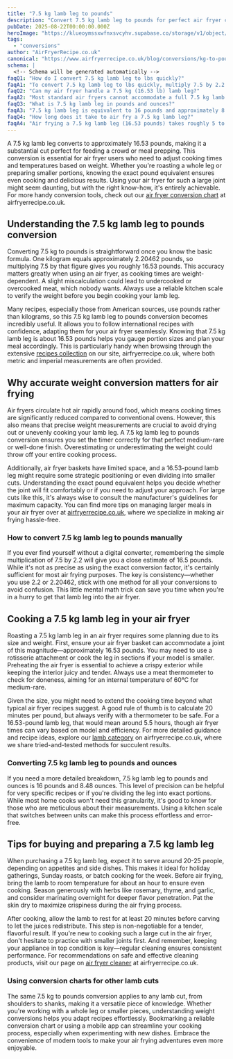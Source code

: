 ```yaml
---
title: "7.5 kg lamb leg to pounds"
description: "Convert 7.5 kg lamb leg to pounds for perfect air fryer cooking. Get accurate weights, cooking times, and juicy results every time."
pubDate: 2025-08-22T00:00:00.000Z
heroImage: "https://klueoymssxwfnxsvcyhv.supabase.co/storage/v1/object/public/Shmucket/7-5-kg-lamb-leg-to-pounds.webp"
tags:
  - "conversions"
author: "AirFryerRecipe.co.uk"
canonical: "https://www.airfryerrecipe.co.uk/blog/conversions/kg-to-pounds/7-5-kg-lamb-leg-to-pounds"
schema: |
  <!-- Schema will be generated automatically -->
faqQ1: "How do I convert 7.5 kg lamb leg to lbs quickly?"
faqA1: "To convert 7.5 kg lamb leg to lbs quickly, multiply 7.5 by 2.2 for a rough estimate of 16.5 pounds. For greater precision, use 2.20462, which gives you 16.53 pounds. This conversion is vital for accurate air fryer cooking times, as recipes often specify pounds rather than kilograms. Keeping a simple converter app on your phone can make this process instant and error-free."
faqQ2: "Can my air fryer handle a 7.5 kg (16.53 lb) lamb leg?"
faqA2: "Most standard air fryers cannot accommodate a full 7.5 kg lamb leg due to basket size constraints. You may need to use a larger oven-style air fryer or consider dividing the leg into smaller portions. Always check your appliance’s maximum weight capacity in the user manual to avoid overcrowding and ensure even cooking. For large cuts, a rotisserie attachment can be a game-changer if your model supports it."
faqQ3: "What is 7.5 kg lamb leg in pounds and ounces?"
faqA3: "7.5 kg lamb leg is equivalent to 16 pounds and approximately 8.48 ounces. This detailed conversion can be useful for precise portioning or when following recipes that require exact measurements. While most home cooks will find the pound conversion sufficient, knowing the ounce value helps when dividing the leg for smaller meals or meal prepping. Use a digital scale for the most accurate results."
faqQ4: "How long does it take to air fry a 7.5 kg lamb leg?"
faqA4: "Air frying a 7.5 kg lamb leg (16.53 pounds) takes roughly 5 to 6 hours at 160°C, depending on your air fryer’s power and efficiency. Always use a meat thermometer to check for an internal temperature of 60°C for medium-rare or 70°C for well-done. Due to the size, you may need to rotate or reposition the joint halfway through cooking for even browning. Rest the meat for 20 minutes before carving for optimal juiciness."
---
```

<p>A 7.5 kg lamb leg converts to approximately 16.53 pounds, making it a substantial cut perfect for feeding a crowd or meal prepping. This conversion is essential for air fryer users who need to adjust cooking times and temperatures based on weight. Whether you're roasting a whole leg or preparing smaller portions, knowing the exact pound equivalent ensures even cooking and delicious results. Using your air fryer for such a large joint might seem daunting, but with the right know-how, it's entirely achievable. For more handy conversion tools, check out our <a href="https://www.airfryerrecipe.co.uk/air-fryer-conversion-chart">air fryer conversion chart</a> at airfryerrecipe.co.uk.</p>

<h2>Understanding the 7.5 kg lamb leg to pounds conversion</h2>
<p>Converting 7.5 kg to pounds is straightforward once you know the basic formula. One kilogram equals approximately 2.20462 pounds, so multiplying 7.5 by that figure gives you roughly 16.53 pounds. This accuracy matters greatly when using an air fryer, as cooking times are weight-dependent. A slight miscalculation could lead to undercooked or overcooked meat, which nobody wants. Always use a reliable kitchen scale to verify the weight before you begin cooking your lamb leg.</p>
<p>Many recipes, especially those from American sources, use pounds rather than kilograms, so this 7.5 kg lamb leg to pounds conversion becomes incredibly useful. It allows you to follow international recipes with confidence, adapting them for your air fryer seamlessly. Knowing that 7.5 kg lamb leg is about 16.53 pounds helps you gauge portion sizes and plan your meal accordingly. This is particularly handy when browsing through the extensive <a href="https://www.airfryerrecipe.co.uk/recipes">recipes collection</a> on our site, airfryerrecipe.co.uk, where both metric and imperial measurements are often provided.</p>

<h2>Why accurate weight conversion matters for air frying</h2>
<p>Air fryers circulate hot air rapidly around food, which means cooking times are significantly reduced compared to conventional ovens. However, this also means that precise weight measurements are crucial to avoid drying out or unevenly cooking your lamb leg. A 7.5 kg lamb leg to pounds conversion ensures you set the timer correctly for that perfect medium-rare or well-done finish. Overestimating or underestimating the weight could throw off your entire cooking process.</p>
<p>Additionally, air fryer baskets have limited space, and a 16.53-pound lamb leg might require some strategic positioning or even dividing into smaller cuts. Understanding the exact pound equivalent helps you decide whether the joint will fit comfortably or if you need to adjust your approach. For large cuts like this, it's always wise to consult the manufacturer's guidelines for maximum capacity. You can find more tips on managing larger meals in your air fryer over at <a href="https://www.airfryerrecipe.co.uk">airfryerrecipe.co.uk</a>, where we specialize in making air frying hassle-free.</p>

<h3>How to convert 7.5 kg lamb leg to pounds manually</h3>
<p>If you ever find yourself without a digital converter, remembering the simple multiplication of 7.5 by 2.2 will give you a close estimate of 16.5 pounds. While it's not as precise as using the exact conversion factor, it's certainly sufficient for most air frying purposes. The key is consistency—whether you use 2.2 or 2.20462, stick with one method for all your conversions to avoid confusion. This little mental math trick can save you time when you're in a hurry to get that lamb leg into the air fryer.</p>

<h2>Cooking a 7.5 kg lamb leg in your air fryer</h2>
<p>Roasting a 7.5 kg lamb leg in an air fryer requires some planning due to its size and weight. First, ensure your air fryer basket can accommodate a joint of this magnitude—approximately 16.53 pounds. You may need to use a rotisserie attachment or cook the leg in sections if your model is smaller. Preheating the air fryer is essential to achieve a crispy exterior while keeping the interior juicy and tender. Always use a meat thermometer to check for doneness, aiming for an internal temperature of 60°C for medium-rare.</p>
<p>Given the size, you might need to extend the cooking time beyond what typical air fryer recipes suggest. A good rule of thumb is to calculate 20 minutes per pound, but always verify with a thermometer to be safe. For a 16.53-pound lamb leg, that would mean around 5.5 hours, though air fryer times can vary based on model and efficiency. For more detailed guidance and recipe ideas, explore our <a href="https://www.airfryerrecipe.co.uk/recipe-category/Lamb">lamb category</a> on airfryerrecipe.co.uk, where we share tried-and-tested methods for succulent results.</p>

<h3>Converting 7.5 kg lamb leg to pounds and ounces</h3>
<p>If you need a more detailed breakdown, 7.5 kg lamb leg to pounds and ounces is 16 pounds and 8.48 ounces. This level of precision can be helpful for very specific recipes or if you're dividing the leg into exact portions. While most home cooks won't need this granularity, it's good to know for those who are meticulous about their measurements. Using a kitchen scale that switches between units can make this process effortless and error-free.</p>

<h2>Tips for buying and preparing a 7.5 kg lamb leg</h2>
<p>When purchasing a 7.5 kg lamb leg, expect it to serve around 20-25 people, depending on appetites and side dishes. This makes it ideal for holiday gatherings, Sunday roasts, or batch cooking for the week. Before air frying, bring the lamb to room temperature for about an hour to ensure even cooking. Season generously with herbs like rosemary, thyme, and garlic, and consider marinating overnight for deeper flavor penetration. Pat the skin dry to maximize crispiness during the air frying process.</p>
<p>After cooking, allow the lamb to rest for at least 20 minutes before carving to let the juices redistribute. This step is non-negotiable for a tender, flavorful result. If you're new to cooking such a large cut in the air fryer, don't hesitate to practice with smaller joints first. And remember, keeping your appliance in top condition is key—regular cleaning ensures consistent performance. For recommendations on safe and effective cleaning products, visit our page on <a href="https://www.airfryerrecipe.co.uk/air-fryer-cleaner">air fryer cleaner</a> at airfryerrecipe.co.uk.</p>

<h3>Using conversion charts for other lamb cuts</h3>
<p>The same 7.5 kg to pounds conversion applies to any lamb cut, from shoulders to shanks, making it a versatile piece of knowledge. Whether you're working with a whole leg or smaller pieces, understanding weight conversions helps you adapt recipes effortlessly. Bookmarking a reliable conversion chart or using a mobile app can streamline your cooking process, especially when experimenting with new dishes. Embrace the convenience of modern tools to make your air frying adventures even more enjoyable.</p>
